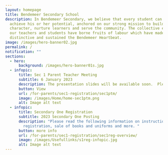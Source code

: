 ```yaml
---
layout: homepage
title: Bendemeer Secondary School
description: In Bendemeer Secondary, we believe that every student can shine and
  achieve his or her potential, anchored on our strong mission to build
  character, nurture learners and serve the community. The collective efforts of
  our teachers and students have borne fruits of labour which have made us
  distinctive and sustained the Bendemeer Heartbeat.
image: /images/hero-banner02.jpg
permalink: /
notification: ""
sections:
  - hero:
      background: /images/hero-banner01s.jpg
  - infopic:
      title: Sec 1 Parent Teacher Meeting
      subtitle: 6 January 2023
      description: The presentation slides will be available soon.  Please check back later.
      button: View
      url: /for-parents/sec1-registration/sec1ptm/
      image: /images/Home/home-sec1ptm.png
      alt: Image alt text
  - infopic:
      title: Secondary One Registration
      subtitle: 2023 Secondary One Posting
      description: "Please read the following information on instructions for online
        registration, sale of books and uniforms and more. "
      button: more info
      url: /for-parents/sec1-registration/sec1reg-overview/
      image: /images/Usefullinks/s1reg-infopic.jpg
      alt: Image alt text
---
```

